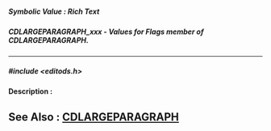 ##### Symbolic Value : Rich Text
##### CDLARGEPARAGRAPH_xxx - Values for Flags member of CDLARGEPARAGRAPH.
---
##### #include <editods.h>
**Description :**

**See Also :**
[CDLARGEPARAGRAPH](D:/md_files/CDLARGEPARAGRAPH.md)
---
